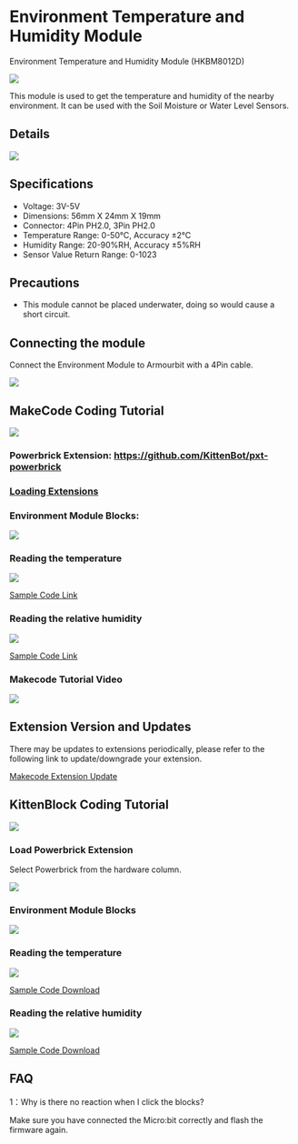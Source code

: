 # Environment Temperature and Humidity Module

Environment Temperature and Humidity Module (HKBM8012D)

![](./images/05_05.png)

This module is used to get the temperature and humidity of the nearby environment. It can be used with the Soil Moisture or Water Level Sensors.

## Details

![](./images/05_04.png)

## Specifications

- Voltage: 3V-5V
- Dimensions: 56mm X 24mm X 19mm
- Connector: 4Pin PH2.0, 3Pin PH2.0
- Temperature Range: 0-50°C, Accuracy ±2°C
- Humidity Range: 20-90%RH, Accuracy ±5%RH
- Sensor Value Return Range: 0-1023

## Precautions

- This module cannot be placed underwater, doing so would cause a short circuit.

## Connecting the module

Connect the Environment Module to Armourbit with a 4Pin cable.

![](./images/env_wire.png)

## MakeCode Coding Tutorial

![](./images/mcbanner.png)

### Powerbrick Extension: https://github.com/KittenBot/pxt-powerbrick

### [Loading Extensions](../../Makecode/powerBrickMC)

### Environment Module Blocks:

![](./images/environmentblocks.png)

### Reading the temperature

![](./images/temp.png)

[Sample Code Link](https://makecode.microbit.org/_7iaJkbDr3H0J)

### Reading the relative humidity

![](./images/RH.png)

[Sample Code Link](https://makecode.microbit.org/_iwp6isU4hLRR)

### Makecode Tutorial Video

[![](./images/envtut.png)](https://www.youtube.com/watch?v=ilXSpFd86DQ)

## Extension Version and Updates

There may be updates to extensions periodically, please refer to the following link to update/downgrade your extension.

[Makecode Extension Update](../../../Makecode/makecode_extensionUpdate)

## KittenBlock Coding Tutorial

![](./images/kbbanner.png)

### Load Powerbrick Extension

Select Powerbrick from the hardware column.

![](./kbimages/addextension.png)

### Environment Module Blocks

![](./kbimages/kbenvblocks.png)

### Reading the temperature

![](./kbimages/kbtemp.png)

[Sample Code Download](https://bit.ly/PowerbrickM1_01sb3)

### Reading the relative humidity

![](./kbimages/kbhumid.png)

[Sample Code Download](https://bit.ly/PowerbrickM1_02sb3)

## FAQ

1：Why is there no reaction when I click the blocks?

Make sure you have connected the Micro:bit correctly and flash the firmware again.